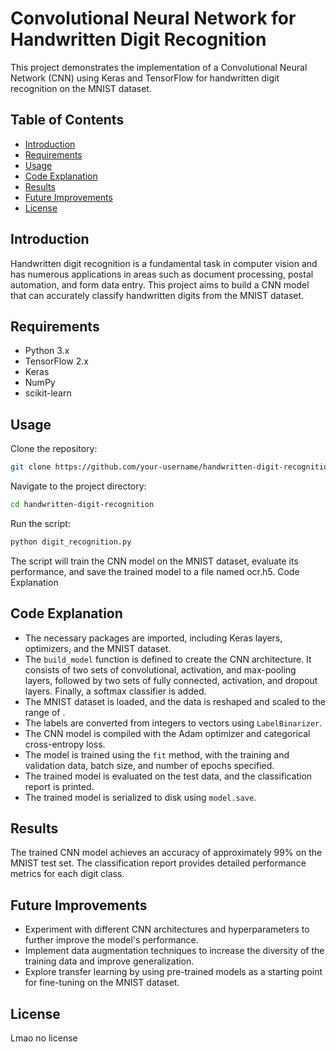 # Convolutional Neural Network for Handwritten Digit Recognition

This project demonstrates the implementation of a Convolutional Neural Network (CNN) using Keras and TensorFlow for handwritten digit recognition on the MNIST dataset.

## Table of Contents
- [Introduction](#introduction)
- [Requirements](#requirements)
- [Usage](#usage)
- [Code Explanation](#code-explanation)
- [Results](#results)
- [Future Improvements](#future-improvements)
- [License](#license)

## Introduction
Handwritten digit recognition is a fundamental task in computer vision and has numerous applications in areas such as document processing, postal automation, and form data entry. This project aims to build a CNN model that can accurately classify handwritten digits from the MNIST dataset.

## Requirements
- Python 3.x
- TensorFlow 2.x
- Keras
- NumPy
- scikit-learn

## Usage
Clone the repository:
```bash
git clone https://github.com/your-username/handwritten-digit-recognition.git
```
Navigate to the project directory:
```bash
cd handwritten-digit-recognition
```
Run the script:
```bash
python digit_recognition.py
```
The script will train the CNN model on the MNIST dataset, evaluate its performance, and save the trained model to a file named ocr.h5.
Code Explanation


## Code Explanation

- The necessary packages are imported, including Keras layers, optimizers, and the MNIST dataset.
- The `build_model` function is defined to create the CNN architecture. It consists of two sets of convolutional, activation, and max-pooling layers, followed by two sets of fully connected, activation, and dropout layers. Finally, a softmax classifier is added.
- The MNIST dataset is loaded, and the data is reshaped and scaled to the range of .
- The labels are converted from integers to vectors using `LabelBinarizer`.
- The CNN model is compiled with the Adam optimizer and categorical cross-entropy loss.
- The model is trained using the `fit` method, with the training and validation data, batch size, and number of epochs specified.
- The trained model is evaluated on the test data, and the classification report is printed.
- The trained model is serialized to disk using `model.save`.

## Results

The trained CNN model achieves an accuracy of approximately 99% on the MNIST test set. The classification report provides detailed performance metrics for each digit class.

## Future Improvements

- Experiment with different CNN architectures and hyperparameters to further improve the model's performance.
- Implement data augmentation techniques to increase the diversity of the training data and improve generalization.
- Explore transfer learning by using pre-trained models as a starting point for fine-tuning on the MNIST dataset.

## License

Lmao no license


